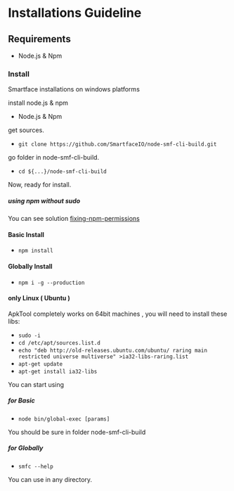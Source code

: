 # Installations Guideline

## Requirements

- Node.js & Npm 

### Install

Smartface installations  on windows platforms

install node.js & npm

- Node.js & Npm

get sources.

- ``git clone https://github.com/SmartfaceIO/node-smf-cli-build.git``

go folder in node-smf-cli-build. 

-  ``cd ${...}/node-smf-cli-build``

Now, ready for install.

##### using npm  without sudo
You can see solution
[fixing-npm-permissions](https://docs.npmjs.com/getting-started/fixing-npm-permissions)
 
#### Basic Install

- ``npm install``

#### Globally Install

- ``npm i -g --production``

#### only Linux ( Ubuntu )
 ApkTool completely works on 64bit machines , you will need to install these libs:
- ``sudo -i``
- ``cd /etc/apt/sources.list.d``
- ``echo "deb http://old-releases.ubuntu.com/ubuntu/ raring main restricted universe multiverse" >ia32-libs-raring.list``
- ``apt-get update``
- ``apt-get install ia32-libs``


You can start using

##### for Basic

- ``node bin/global-exec [params]``

You should be sure in folder node-smf-cli-build

##### for Globally

- ``smfc --help``

You can use in any directory.




